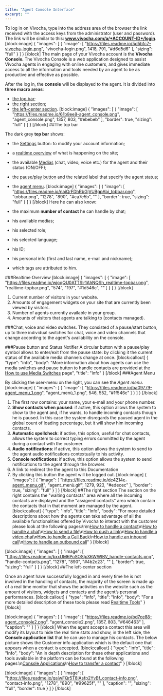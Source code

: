 ```yaml
---
title: "Agent Console Interface"
excerpt: ""
---
```

To log in on Vivocha, type into the address area of the browser the link received with the access keys from the administrator (user and password). The link will be similar to this: **www.vivocha.com/a/*ACCOUNT-ID*/login**.
[block:image]
{
  "images": [
    {
      "image": [
        "https://files.readme.io/5d5b1c7-vivocha-login.png",
        "vivocha-login.png",
        1418,
        791,
        "#d6d5d6"
      ],
      "sizing": "full"
    }
  ]
}
[/block]
The main page of your Vivocha account is the **Vivocha Console**. The Vivocha Console is a web application designed to assist Vivocha agents in engaging with online customers, and gives immediate access to all the information and tools needed by an agent to be as productive and effective as possible.

After the log in, the **console** will be displayed to the agent. It is divided into **three macro areas**:
- [the top bar](#section-the-top-bar);
- [the right section](#section-the-right-section);
- [the left-center section](#section-the-left-center-section).
[block:image]
{
  "images": [
    {
      "image": [
        "https://files.readme.io/61b8ee8-agent_console.png",
        "agent_console.png",
        1357,
        803,
        "#ebebeb"
      ],
      "border": true,
      "sizing": "full"
    }
  ]
}
[/block]
##The top bar

The dark grey **top bar** shows:

- the [Settings](doc:agent-settings) button: to modify your account information;
- a [realtime overview](#section-realtime-overview) of what is happening on the site;
- the available [Medias](#section-media-switches) (chat, video, voice etc.) for the agent and their status (ON/OFF);
- the [pause/play button](#section-status-notifier) and the related label that specify the agent status;
- the [agent menu](#section-agent-menu).
[block:image]
{
  "images": [
    {
      "image": [
        "https://files.readme.io/najQrFDhRbGjVUBgpAbj_tobbar.png",
        "tobbar.png",
        "1278",
        "890",
        "#ca7e5b",
        ""
      ],
      "border": true,
      "sizing": "full"
    }
  ]
}
[/block]
Here he can also know: 

- the maximum **number of contact** he can handle by chat; 
- his available medias;
- his selected role;
- his selected language;
- his ID;
- his personal info (first and last name, e-mail and nickname);
- which tags are attributed to him.


###Realtime Overview
[block:image]
{
  "images": [
    {
      "image": [
        "https://files.readme.io/wjoqQU0ATTSlr1AhNQSh_realtime-topbar.png",
        "realtime-topbar.png",
        "574",
        "197",
        "#1d546c",
        ""
      ]
    }
  ]
}
[/block]
1. Current number of visitors in your website.
2. Amounts of engagement widgets on your site that are currently been viewed by visitors.
3. Number of agents currently available in your group.
4. Amounts of visitors that agents are talking to (contacts managed).


###Chat, voice and video switches.
They consisted of a pause/start button, up to three individual switches for chat, voice and video channels that change according to the agent's availability on the console.

###Pause button and Status Notifier
A circular button with a pause/play symbol allows to enter/exit from the pause state: by clicking it the current status of the available media channels change at once.
[block:callout]
{
  "type": "info",
  "body": "More information about how agents can use the media switches and pause button to handle contacts are provided at the [How to use Media Switches](doc:media-switches-all) page",
  "title": "Info"
}
[/block]
###Agent Menu

By clicking the user-menu on the right, you can see the *Agent menu*.
[block:image]
{
  "images": [
    {
      "image": [
        "https://files.readme.io/ba09779-agent_menu_1.png",
        "agent_menù_1.png",
        546,
        552,
        "#1f546c"
      ]
    }
  ]
}
[/block]
1. The first row contains: your name, your e-mail and your phone number.
2. **Show contacts when paused**: if active, this option allows the system to show to the agent and, if he wants, to handle incoming contacts though he is paused. In this case the system disregards the paused agent in the global count of loading percentage, but it will show him incoming contacts.
3. **Automatic spellcheck**: if active, this option, useful for chat contacts, allows the system to correct typing errors committed by the agent during a contact with the customer.
4. **Audio notifications**: if active, this option allows the system to send to the agent audio notifications contextually to his activity.
5. **Console notifications**: if active, this option allows the system to send notifications to the agent through the browser.
6. A link to redirect the the agent to this Documentation
7. By clicking this button the agent will be logged out. 
[block:image]
{
  "images": [
    {
      "image": [
        "https://files.readme.io/dc4214e-agent_menu.gif",
        "agent_menù.gif",
        1279,
        923,
        "#edecec"
      ],
      "border": true,
      "sizing": "full"
    }
  ]
}
[/block]
##The right section
The section on the right contains the "waiting contacts" area where all the incoming contacts are displayed and the "assigned contacts" area which contain the contacts that in that moment are managed by the agent.
[block:callout]
{
  "type": "info",
  "title": "Info",
  "body": "For more detailed descriptions about how the agents can take advantage of all the available  functionalities offered by Vivocha to interact with the customer please look at the following pages:\n\n[How to handle a contact](doc:how-to-handle-a-contact)\n[How to handle a chat](doc:how-to-handle-a-chat)\n[How to send a file](doc:how-to-send-a-file)\n[How to push a link](doc:how-to-push-a-link)\n[How to handle a video chat](doc:how-to-handle-a-video-chat)\n[How to handle a Call Back](doc:how-to-handle-a-call-back-now)\n[How to handle an inbound call](doc:inbound-call)\n[How to handle an outbound call](doc:outbound-call)"
}
[/block]

[block:image]
{
  "images": [
    {
      "image": [
        "https://files.readme.io/bxxUM6PoSOSIpX6WWlBV_handle-contacts.png",
        "handle-contacts.png",
        "1278",
        "890",
        "#4b2c23",
        ""
      ],
      "border": true,
      "sizing": "full"
    }
  ]
}
[/block]
##The left-center section

Once an agent have successfully logged in and every time he is not involved in the handling of contacts, the majority of the screen is made up of a real time monitor that shows the activities on the website such as the amount of visitors, widgets and contacts and the agent’s personal performances.
[block:callout]
{
  "type": "info",
  "title": "Info",
  "body": "For a more detailed description of these tools please read [Realtime Tools](doc:realtime-tools)"
}
[/block]

[block:image]
{
  "images": [
    {
      "image": [
        "https://files.readme.io/bd7ce88-agent_console2.png",
        "agent_console2.png",
        1357,
        803,
        "#646463"
      ],
      "caption": ""
    }
  ]
}
[/block]
When the agent accept a contact this area will modify its layout to hide the real time stats and show, in the left side, the **Console application list** that he can use to manage his contacts. The below picture shows the Customer info application which is the default one that appears when a contact is accepted.
[block:callout]
{
  "type": "info",
  "title": "Info",
  "body": "An in depth description for these other applications and tools available in the platform can be found at the following pages:\n[Console Applications](doc:console-applications)\n[How to transfer a contact](doc:how-to-transfer-a-contact)"
}
[/block]

[block:image]
{
  "images": [
    {
      "image": [
        "https://files.readme.io/qalwFQr5T8iAsfp2YvBf_contact-info.png",
        "contact-info.png",
        "1278",
        "890",
        "#99625f",
        ""
      ],
      "caption": "",
      "sizing": "full",
      "border": true
    }
  ]
}
[/block]